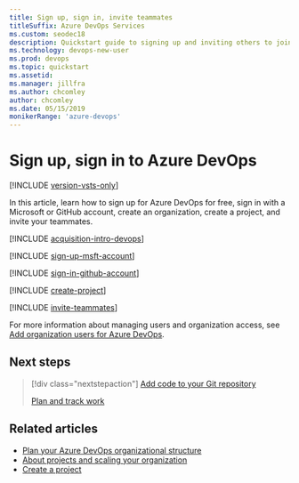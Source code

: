 ```yaml
---
title: Sign up, sign in, invite teammates
titleSuffix: Azure DevOps Services
ms.custom: seodec18  
description: Quickstart guide to signing up and inviting others to join a project in Azure DevOps
ms.technology: devops-new-user 
ms.prod: devops
ms.topic: quickstart
ms.assetid: 
ms.manager: jillfra
ms.author: chcomley
author: chcomley
ms.date: 05/15/2019
monikerRange: 'azure-devops'
---
```


# Sign up, sign in to Azure DevOps

[!INCLUDE [version-vsts-only](../_shared/version-vsts-only.md)]

In this article, learn how to sign up for Azure DevOps for free, sign in with a Microsoft or GitHub account, create an organization, create a project, and invite your teammates.

[!INCLUDE [acquisition-intro-devops](../_shared/acquisition-intro-devops.md)]

<a name="MicrosoftAccount"></a>

[!INCLUDE [sign-up-msft-account](../_shared/sign-up-msft-account.md)]

<a name="GitHubAccount"></a>

[!INCLUDE [sign-in-github-account](../_shared/sign-in-github-account.md)]

<a name="CreateProject"></a>

[!INCLUDE [create-project](../_shared/create-project.md)]

<a id="invite-others" />

[!INCLUDE [invite-teammates](../_shared/invite-teammates.md)]

For more information about managing users and organization access, see [Add organization users for Azure DevOps](../organizations/accounts/add-organization-users.md).

## Next steps  
 
> [!div class="nextstepaction"]
> [Add code to your Git repository](code-with-git.md)
>
> [Plan and track work](plan-track-work.md)

## Related articles

- [Plan your Azure DevOps organizational structure](plan-your-azure-devops-org-structure.md)
- [About projects and scaling your organization](../organizations/projects/about-projects.md)
- [Create a project](../organizations/projects/create-project.md)

